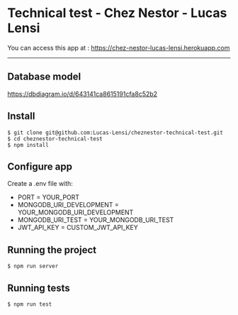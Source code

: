 # Technical test - Chez Nestor - Lucas Lensi

You can access this app at : https://chez-nestor-lucas-lensi.herokuapp.com

---

## Database model

https://dbdiagram.io/d/643141ca8615191cfa8c52b2

## Install

    $ git clone git@github.com:Lucas-Lensi/cheznestor-technical-test.git
    $ cd cheznestor-technical-test
    $ npm install

## Configure app

Create a .env file with:

- PORT = YOUR_PORT
- MONGODB_URI_DEVELOPMENT = YOUR_MONGODB_URI_DEVELOPMENT
- MONGODB_URI_TEST = YOUR_MONGODB_URI_TEST
- JWT_API_KEY = CUSTOM_JWT_API_KEY

## Running the project

    $ npm run server

## Running tests

    $ npm run test